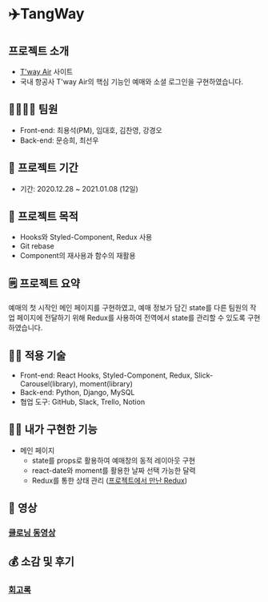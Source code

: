 # ✈️TangWay
## 프로젝트 소개
- [T'way Air](https://www.twayair.com/app/main) 사이트
- 국내 항공사 T'way Air의 핵심 기능인 예매와 소셜 로그인을 구현하였습니다.

## 👨‍👩‍👧‍👦 팀원

- Front-end: 최용석(PM), 임대호, 김찬영, 강경오
- Back-end: 문승희, 최선우

## 📅 프로젝트 기간

- 기간: 2020.12.28 ~ 2021.01.08 (12일)

## 📌 프로젝트 목적

- Hooks와 Styled-Component, Redux 사용
- Git rebase
- Component의 재사용과 함수의 재활용

## 🗒 프로젝트 요약

예매의 첫 시작인 메인 페이지를 구현하였고, 예매 정보가 담긴 state를  다른 팀원의 작업 페이지에 전달하기 위해 Redux를 사용하여 전역에서 state를 관리할 수 있도록 구현하였습니다.

## 🧑‍💻 적용 기술

- Front-end: React Hooks, Styled-Component, Redux, Slick-Carousel(library), moment(library) 
- Back-end: Python, Django, MySQL
- 협업 도구: GitHub, Slack, Trello, Notion

## 💁‍♀️ 내가 구현한 기능

- 메인 페이지
  - state를 props로 활용하여 예매창의 동적 레이아웃 구현
  - react-date와 moment를 활용한 날짜 선택 가능한 달력
  - Redux를 통한 상태 관리 ([프로젝트에서 만난 Redux](https://velog.io/@ingdaeho/React-Redux))

## 🎥 영상

### [클로닝 동영상](https://www.youtube.com/watch?v=PH3TYy1CKzo&t=1s)

## 💰 소감 및 후기

### [회고록](https://velog.io/@ingdaeho/second-project)
